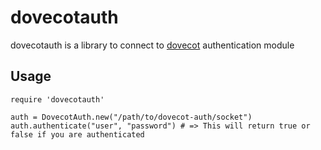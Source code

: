 dovecotauth
===========

dovecotauth is a library to connect to [dovecot](http://www.dovecot.org/) authentication module

Usage
-----

    require 'dovecotauth'

    auth = DovecotAuth.new("/path/to/dovecot-auth/socket")
    auth.authenticate("user", "password") # => This will return true or false if you are authenticated
